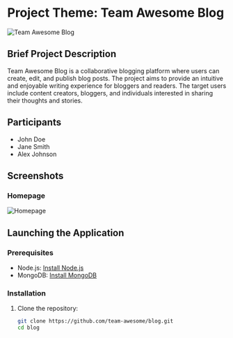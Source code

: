 # Project Theme: Team Awesome Blog

![Team Awesome Blog](./screenshots/homepage.png)

## Brief Project Description

Team Awesome Blog is a collaborative blogging platform where users can create, edit, and publish blog posts. The project aims to provide an intuitive and enjoyable writing experience for bloggers and readers. The target users include content creators, bloggers, and individuals interested in sharing their thoughts and stories.

## Participants

- John Doe
- Jane Smith
- Alex Johnson

## Screenshots

### Homepage
![Homepage](./screenshots/homepage.png)

## Launching the Application

### Prerequisites

- Node.js: [Install Node.js](https://nodejs.org/)
- MongoDB: [Install MongoDB](https://www.mongodb.com/try/download/community)

### Installation

1. Clone the repository:

   ```bash
   git clone https://github.com/team-awesome/blog.git
   cd blog
